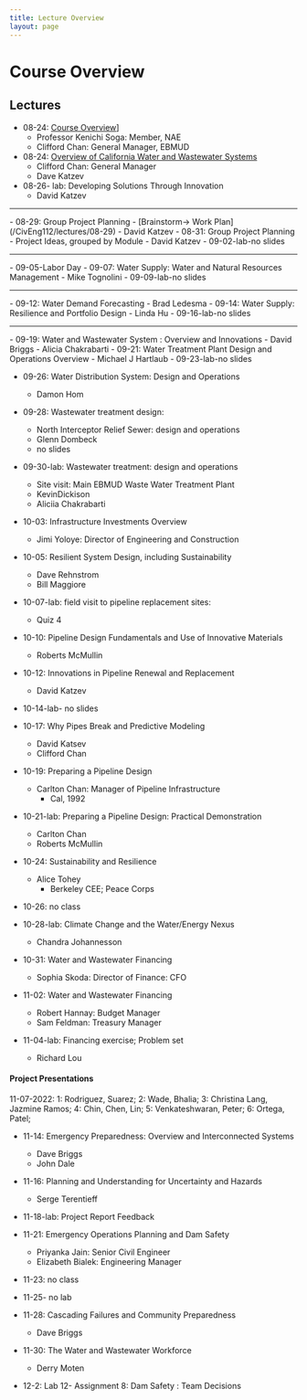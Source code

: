```yaml
---
title: Lecture Overview
layout: page
---
```

# Course Overview
## Lectures

- 08-24: [Course Overview](/CivEng112/lectures/08-24-0)]	
	- Professor Kenichi Soga: Member, NAE
	- Clifford Chan: General Manager, EBMUD
- 08-24: [Overview of California Water and Wastewater Systems](/CivEng112/lectures/08-24-1)
	- Clifford Chan: General Manager
	-  Dave Katzev
- 08-26- lab: Developing Solutions Through Innovation
	- David Katzev

<hr>
- 08-29: Group Project Planning
	- [Brainstorm-> Work Plan](/CivEng112/lectures/08-29)
	-  David Katzev
- 08-31: Group Project Planning
	- Project Ideas, grouped by Module
	-  David Katzev
- 09-02-lab-no slides
<hr>
- 09-05-Labor Day
- 09-07: Water Supply: Water and Natural Resources Management
	- Mike Tognolini
- 09-09-lab-no slides
<hr>
- 09-12: Water Demand Forecasting
	- Brad Ledesma
- 09-14: Water Supply:  Resilience and Portfolio Design
	- Linda Hu
- 09-16-lab-no slides
<hr>
- 09-19: Water and Wastewater System : Overview and Innovations
	- David Briggs
	- Alicia Chakrabarti
- 09-21:  Water Treatment Plant Design and Operations Overview
	- Michael J Hartlaub
- 09-23-lab-no slides

- 09-26: Water Distribution System: Design and Operations
	- Damon Hom
- 09-28: Wastewater treatment design: 
	- North Interceptor Relief Sewer: design and operations
	- Glenn Dombeck
	- no slides
- 09-30-lab: Wastewater treatment: design and operations
	- Site visit: Main EBMUD Waste Water Treatment Plant
	-  KevinDickison
	-  Aliciia Chakrabarti

- 10-03: Infrastructure Investments Overview
	- Jimi Yoloye: Director of Engineering and Construction
- 10-05: Resilient System Design, including Sustainability
	- Dave Rehnstrom
	- Bill Maggiore
-  10-07-lab: field visit to pipeline replacement sites: 
	- Quiz 4

- 10-10: Pipeline Design Fundamentals and Use of Innovative Materials
	- Roberts McMullin
- 10-12: Innovations in Pipeline Renewal and Replacement
	- David Katzev
- 10-14-lab- no slides

- 10-17: Why Pipes Break and Predictive Modeling
	- David Katsev
	- Clifford Chan

- 10-19: Preparing a Pipeline Design
	- Carlton Chan: Manager of Pipeline Infrastructure
		- Cal, 1992
- 10-21-lab: Preparing a Pipeline Design: Practical Demonstration
	- Carlton Chan
	- Roberts McMullin 

- 10-24: Sustainability and Resilience
	- Alice Tohey
		- Berkeley CEE; Peace Corps
- 10-26: no class
- 10-28-lab: Climate Change and the Water/Energy Nexus
	- Chandra Johannesson 


- 10-31: Water and Wastewater Financing
	- Sophia Skoda: Director of Finance: CFO
- 11-02: Water and Wastewater Financing
	- Robert Hannay: Budget Manager
	- Sam Feldman: Treasury Manager
- 11-04-lab: Financing exercise; Problem set
	- Richard Lou
#### Project Presentations

11-07-2022: 
1: Rodriguez, Suarez; 
2: Wade, Bhalia; 
3: Christina Lang, Jazmine Ramos; 
4: Chin, Chen, Lin; 
5: Venkateshwaran, Peter; 
6: Ortega, Patel;

- 11-14: Emergency Preparedness: Overview and Interconnected Systems
	- Dave Briggs
	- John Dale 
- 11-16: Planning and Understanding for Uncertainty and Hazards
	- Serge Terentieff
- 11-18-lab:  Project Report Feedback

- 11-21: Emergency Operations Planning and Dam Safety
	- Priyanka Jain: Senior Civil Engineer
	- Elizabeth Bialek: Engineering Manager
- 11-23: no class
- 11-25- no lab

- 11-28: Cascading Failures and Community Preparedness
	- Dave Briggs
- 11-30: The Water and Wastewater Workforce
	- Derry Moten
- 12-2: Lab 12- Assignment 8: Dam Safety : Team Decisions




